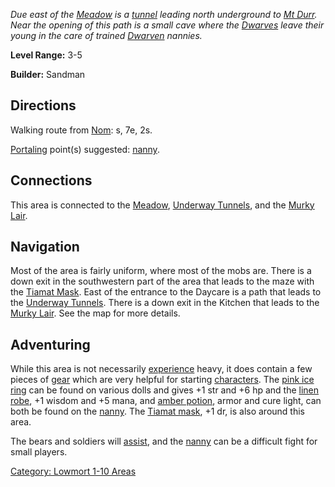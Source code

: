 *Due east of the [Meadow](:Category:_Meadow "wikilink") is a
[tunnel](:Category:_Underway_Tunnels "wikilink") leading north
underground to [Mt Durr](:Category:_Mt_Durr "wikilink"). Near the
opening of this path is a small cave where the
[Dwarves](Dwarves "wikilink") leave their young in the care of trained
[Dwarven](Dwarves "wikilink") nannies.*

**Level Range:** 3-5

**Builder:** Sandman

## Directions

Walking route from [Nom](Nom "wikilink"): s, 7e, 2s.

[Portaling](Portal "wikilink") point(s) suggested:
[nanny](Nanny "wikilink").

## Connections

This area is connected to the [Meadow](:Category:_Meadow "wikilink"),
[Underway Tunnels](:Category:_Underway_Tunnels "wikilink"), and the
[Murky Lair](:Category:_Murky_Lair "wikilink").

## Navigation

Most of the area is fairly uniform, where most of the mobs are. There is
a down exit in the southwestern part of the area that leads to the maze
with the [Tiamat Mask](Tiamat_Mask "wikilink"). East of the entrance to
the Daycare is a path that leads to the [Underway
Tunnels](:Category:_Underway_Tunnels "wikilink"). There is a down exit
in the Kitchen that leads to the [Murky
Lair](:Category:_Murky_Lair "wikilink"). See the map for more details.

## Adventuring

While this area is not necessarily
[experience](Experience_Points "wikilink") heavy, it does contain a few
pieces of [gear](:Category:_Gear "wikilink") which are very helpful for
starting [characters](:Category:_Characters "wikilink"). The [pink ice
ring](Pink_Ice_Ring_(Dwarven_Daycare) "wikilink") can be found on
various dolls and gives +1 str and +6 hp and the [linen
robe](Linen_Robe "wikilink"), +1 wisdom and +5 mana, and [amber
potion](Amber_Potion "wikilink"), armor and cure light, can both be
found on the [nanny](Nanny "wikilink"). The [Tiamat
mask](Tiamat_Mask "wikilink"), +1 dr, is also around this area.

The bears and soldiers will [assist](Assistive_Mobs "wikilink"), and the
[nanny](Nanny "wikilink") can be a difficult fight for small players.

[Category: Lowmort 1-10 Areas](Category:_Lowmort_1-10_Areas "wikilink")
